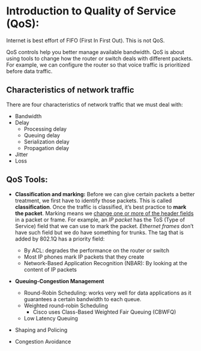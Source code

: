 # Introduction to Quality of Service (QoS):
Internet is best effort of FIFO (First In First Out). This is not QoS.

QoS controls help you better manage available bandwidth. QoS is about
using tools to change how the router or switch deals with different
packets. For example, we can configure the router so that voice traffic
is prioritized before data traffic.

## Characteristics of network traffic
There are four characteristics of network traffic that we must deal with:
* Bandwidth
* Delay
  * Processing delay
  * Queuing delay
  * Serialization delay
  * Propagation delay
* Jitter
* Loss

## QoS Tools:
* **Classification and marking:** Before we can give certain packets a
better treatment, we first have to identify those packets. This is
called **classification**. Once the traffic is classified, it’s best
practice to **mark the packet**. Marking means we <u>change one or more
of the header fields</u> in a packet or frame. For example, an <i> IP
packet</i> has the ToS (Type of Service) field that we can use to mark
the packet.
<i>Ethernet frames</i> don’t have such field but we do have something for
trunks. The tag that is added by 802.1Q has a priority field:
  * By ACL: degrades the performance on the router or switch
  * Most IP phones mark IP packets that they create
  * Network-Based Application Recognition (NBAR): By looking at the
   content of IP packets
* **Queuing-Congestion Management**
  * Round-Robin Scheduling: works very well for data applications as
it guarantees a certain bandwidth to each queue.
  * Weighted round-robin Scheduling
    * Cisco uses Class-Based Weighted Fair Queuing (CBWFQ)
  * Low Latency Queuing

* Shaping and Policing
* Congestion Avoidance